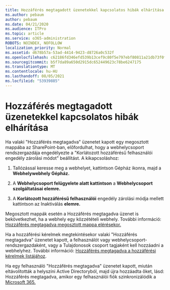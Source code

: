 ```yaml
---
title: Hozzáférés megtagadott üzenetekkel kapcsolatos hibák elhárítása
ms.author: pebaum
author: pebaum
ms.date: 04/21/2020
ms.audience: ITPro
ms.topic: article
ms.service: o365-administration
ROBOTS: NOINDEX, NOFOLLOW
localization_priority: Normal
ms.assetid: d678b57a-53ad-4414-9423-d8726a0c532f
ms.openlocfilehash: c62186fd346efd539b13cef9c80f5e797ebf80811a21db73f0f07fd86c080d55
ms.sourcegitcommit: b5f7da89a650d2915dc652449623c78be6247175
ms.translationtype: MT
ms.contentlocale: hu-HU
ms.lasthandoff: 08/05/2021
ms.locfileid: "53939885"
---
```

# <a name="troubleshoot-access-denied-messages"></a>Hozzáférés megtagadott üzenetekkel kapcsolatos hibák elhárítása

Ha valaki "Hozzáférés megtagadva" üzenetet kapott egy megosztott mappába az SharePoint-ban, előfordulhat, hogy a webhelycsoport rendszergazdája engedélyezte a "Korlátozott hozzáférésű felhasználói engedély zárolási módot" beállítást. A kikapcsoláshoz: 
  
1. Tallózással keresse meg a webhelyet, kattintson Gépház ikonra, majd a **Webhelywebhely Gépház.**
    
2. A **Webhelycsoport felügyelete alatt kattintson** a **Webhelycsoport szolgáltatásai elemre.**
    
3. A **Korlátozott hozzáférésű felhasználói** engedély zárolási módja mellett kattintson az Inaktiválás **elemre.**
    
Megosztott mappák esetén a Hozzáférés megtagadva üzenet is bekövetkezhet, ha a webhely egy közzétételi webhely. További információ: [Hozzáférés megtagadva megosztott mappa elérésekor.](https://answers.microsoft.com/windows/forum/windows_7-files/access-denied-to-share-folder/79fae49d-cddf-4845-8ac8-c141884d85fb)
  
Ha a hozzáférési kérelmek megtekintésekor valaki "Hozzáférés megtagadva" üzenetet kapott, a felhasználót vagy webhelycsoport-rendszergazdaként, vagy a Tulajdonosok csoport tagjaként kell hozzáadni a webhelyhez. További információ: [Hozzáférés megtagadva a hozzáférési kérelmek listájához](https://go.microsoft.com/fwlink/?linkid=2004220).
  
Ha egy felhasználó "Hozzáférés megtagadva" üzenetet kapott, miután eltávolították a helyszíni Active Directoryból, majd újra hozzáadta őket, lásd: Hozzáférés megtagadva, amikor egy felhasználói fiók szinkronizálódik a [Microsoft 365.](https://go.microsoft.com/fwlink/?linkid=2004318)
  

